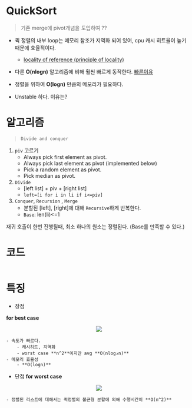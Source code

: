 # QuickSort
> 기존 merge에 pivot개념을 도입하여 ??

- 퀵 정렬의 내부 loop는 메모리 참조가 지역화 되어 있어, cpu 캐시 히트율이 높기 때문에 효율적이다.
    - [locality of reference (principle of locality)](https://stackoverflow.com/questions/9444714/how-is-quicksort-is-related-to-cache)
- 다른 **O(nlogn)** 알고리즘에 비해 훨씬 빠르게 동작한다. [빠른이유](https://cs.stackexchange.com/questions/3/why-is-quicksort-better-than-other-sorting-algorithms-in-practice)

- 정렬을 위하여 **O(logn)** 만큼의 메모리가 필요하다.
- Unstable 하다. 이유는?

# 알고리즘
> `Divide and conquer`

1. `piv` 고르기
    - Always pick first element as pivot.
    - Always pick last element as pivot (implemented below)
    - Pick a random element as pivot.
    - Pick median as pivot.
2. `Divide` 
    - [left list] + piv + [right list]
    - `left=[i for i in li if i<=piv]`
3. `Conquer`, `Recursion` , `Merge`
    - 분할된 [left], [right]에 대해 `Recursive`하게 반복한다.
    - `Base`: len(li)<=1
 
 재귀 호출이 한번 진행될때, 최소 하나의 원소는 정렬된다. (Base를 만족할 수 있다.)
 
 
# 코드
```python

```

 
# 특징
 
- 장점

**for best case**
<p align="center"><img src="https://gmlwjd9405.github.io/images/algorithm-quick-sort/sort-time-complexity-etc1.png"></p>
    
    - 속도가 빠르다.
        - 캐시히트, 지역화
        - worst case **n^2**이지만 avg **O(nlog₂n)**
    - 메모리 효율성 
        - **O(logn)**
        
- 단점
**for worst case**
<p align="center"><img src="https://gmlwjd9405.github.io/images/algorithm-quick-sort/sort-time-complexity-etc2.png"></p>

    - 정렬된 리스트에 대해서는 퀵정렬의 불균형 분할에 의해 수행시간이 **O(n^2)** 
 
 
 


